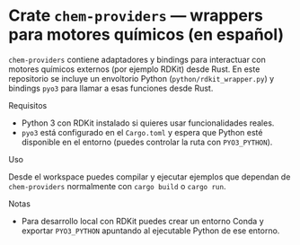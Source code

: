 # Crate `chem-providers` — wrappers para motores químicos (en español)

`chem-providers` contiene adaptadores y bindings para interactuar con motores
químicos externos (por ejemplo RDKit) desde Rust. En este repositorio se
incluye un envoltorio Python (`python/rdkit_wrapper.py`) y bindings `pyo3`
para llamar a esas funciones desde Rust.

Requisitos

- Python 3 con RDKit instalado si quieres usar funcionalidades reales.
- `pyo3` está configurado en el `Cargo.toml` y espera que Python esté
  disponible en el entorno (puedes controlar la ruta con `PYO3_PYTHON`).

Uso

Desde el workspace puedes compilar y ejecutar ejemplos que dependan de
`chem-providers` normalmente con `cargo build` o `cargo run`.

Notas

- Para desarrollo local con RDKit puedes crear un entorno Conda y exportar
  `PYO3_PYTHON` apuntando al ejecutable Python de ese entorno.
